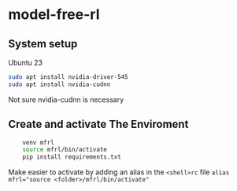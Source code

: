 # model-free-rl

## System setup
Ubuntu 23

```sh
sudo apt install nvidia-driver-545
sudo apt install nvidia-cudnn
```

Not sure nvidia-cudnn is necessary

## Create and activate The Enviroment

```sh
    venv mfrl
    source mfrl/bin/activate
    pip install requirements.txt
```

Make easier to activate by adding an alias in the `<shell>rc` file `alias mfrl="source <folder>/mfrl/bin/activate"`

